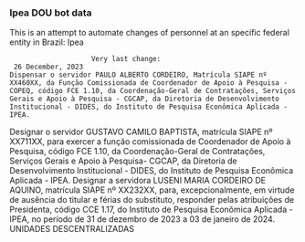  ### Ipea DOU bot data
 This is an attempt to automate changes of personnel at an specific federal entity in Brazil: Ipea
 
                        Very last change: 
 	 26 December, 2023
	Dispensar o servidor PAULO ALBERTO CORDEIRO, Matrícula SIAPE nº XX460XX, da Função Comissionada de Coordenador de Apoio à Pesquisa - COPEQ, código FCE 1.10, da Coordenação-Geral de Contratações, Serviços Gerais e Apoio à Pesquisa - CGCAP, da Diretoria de Desenvolvimento Institucional - DIDES, do Instituto de Pesquisa Econômica Aplicada - IPEA.
Designar o servidor GUSTAVO CAMILO BAPTISTA, matrícula SIAPE nº XX711XX, para exercer a função comissionada de Coordenador de Apoio à Pesquisa, código FCE 1.10, da Coordenação-Geral de Contratações, Serviços Gerais e Apoio à Pesquisa- CGCAP, da Diretoria de Desenvolvimento Institucional - DIDES, do Instituto de Pesquisa Econômica Aplicada - IPEA.
Designar a servidora LUSENI MARIA CORDEIRO DE AQUINO, matrícula SIAPE nº XX232XX, para, excepcionalmente, em virtude de ausência do titular e férias do substituto, responder pelas atribuições de Presidenta, código CCE 1.17, do Instituto de Pesquisa Econômica Aplicada - IPEA, no período de 31 de dezembro de 2023 a 03 de janeiro de 2024.
UNIDADES DESCENTRALIZADAS
